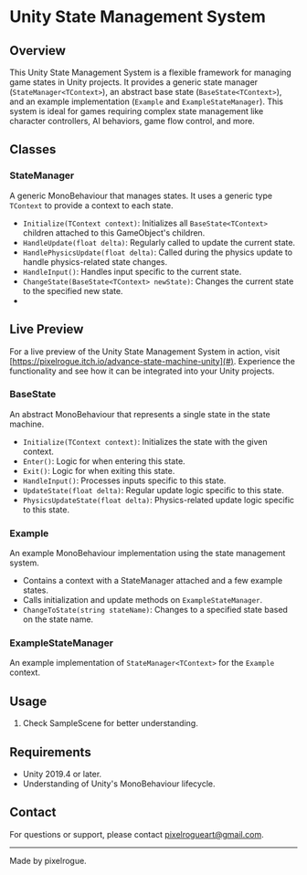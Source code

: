 # Unity State Management System

## Overview
This Unity State Management System is a flexible framework for managing game states in Unity projects. It provides a generic state manager (`StateManager<TContext>`), an abstract base state (`BaseState<TContext>`), and an example implementation (`Example` and `ExampleStateManager`). This system is ideal for games requiring complex state management like character controllers, AI behaviors, game flow control, and more.

## Classes

### StateManager<TContext>
A generic MonoBehaviour that manages states. It uses a generic type `TContext` to provide a context to each state. 

- `Initialize(TContext context)`: Initializes all `BaseState<TContext>` children attached to this GameObject's children.
- `HandleUpdate(float delta)`: Regularly called to update the current state.
- `HandlePhysicsUpdate(float delta)`: Called during the physics update to handle physics-related state changes.
- `HandleInput()`: Handles input specific to the current state.
- `ChangeState(BaseState<TContext> newState)`: Changes the current state to the specified new state.
- 
## Live Preview
For a live preview of the Unity State Management System in action, visit [https://pixelrogue.itch.io/advance-state-machine-unity](#). Experience the functionality and see how it can be integrated into your Unity projects.


### BaseState<TContext>
An abstract MonoBehaviour that represents a single state in the state machine. 

- `Initialize(TContext context)`: Initializes the state with the given context.
- `Enter()`: Logic for when entering this state.
- `Exit()`: Logic for when exiting this state.
- `HandleInput()`: Processes inputs specific to this state.
- `UpdateState(float delta)`: Regular update logic specific to this state.
- `PhysicsUpdateState(float delta)`: Physics-related update logic specific to this state.

### Example
An example MonoBehaviour implementation using the state management system. 

- Contains a context with a StateManager attached and a few example states.
- Calls initialization and update methods on `ExampleStateManager`.
- `ChangeToState(string stateName)`: Changes to a specified state based on the state name.

### ExampleStateManager
An example implementation of `StateManager<TContext>` for the `Example` context.

## Usage
1. Check SampleScene for better understanding.

## Requirements
- Unity 2019.4 or later.
- Understanding of Unity's MonoBehaviour lifecycle.


## Contact
For questions or support, please contact pixelrogueart@gmail.com.

---
Made by pixelrogue.
